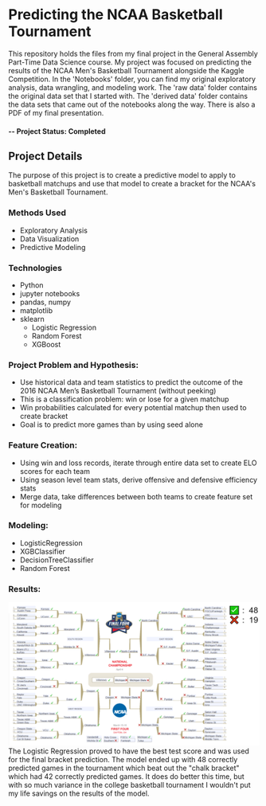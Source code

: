 # Predicting the NCAA Basketball Tournament
This repository holds the files from my final project in the General Assembly Part-Time Data Science course. My project was focused on predicting the results of the NCAA Men's Basketball Tournament alongside the Kaggle Competition. In the 'Notebooks' folder, you can find my original exploratory analysis, data wrangling, and modeling work. The 'raw data' folder contains the original data set that I started with. The 'derived data' folder contains the data sets that came out of the notebooks along the way. There is also a PDF of my final presentation.

#### -- Project Status: Completed

## Project Details
The purpose of this project is to create a predictive model to apply to basketball matchups and use that model to create a bracket for the NCAA's Men's Basketball Tournament.

### Methods Used
* Exploratory Analysis
* Data Visualization
* Predictive Modeling

### Technologies
* Python
* jupyter notebooks
* pandas, numpy
* matplotlib
* sklearn
  * Logistic Regression
  * Random Forest
  * XGBoost

### Project Problem and Hypothesis:
* Use historical data and team statistics to predict the outcome of the 2016 NCAA Men’s Basketball Tournament (without peeking)
* This is a classification problem: win or lose for a given matchup
* Win probabilities calculated for every potential matchup then used to create bracket
* Goal is to predict more games than by using seed alone

### Feature Creation:
* Using win and loss records, iterate through entire data set to create ELO scores for each team
* Using season level team stats, derive offensive and defensive efficiency stats
* Merge data, take differences between both teams to create feature set for modeling

### Modeling:
* LogisticRegression
* XGBClassifier
* DecisionTreeClassifier
* Random Forest

### Results:  
![Results Bracket](img/results_bracket.png)
The Logistic Regression proved to have the best test score and was used for the final bracket prediction. The model ended up with 48 correctly predicted games in the tournament which beat out the "chalk bracket" which had 42 correctly predicted games. It does do better this time, but with so much variance in the college basketball tournament I wouldn't put my life savings on the results of the model.
